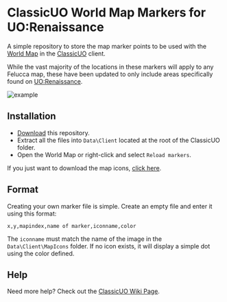 # ClassicUO World Map Markers for UO:Renaissance

A simple repository to store the map marker points to be used with the [World Map](https://github.com/andreakarasho/ClassicUO/wiki/World-Map) in the [ClassicUO](https://github.com/andreakarasho/ClassicUO) client.

While the vast majority of the locations in these markers will apply to any Felucca map, these have been updated to only include areas specifically found on [UO:Renaissance](http://www.uorenaissance.com/).

![example](https://imgur.com/jvjntAD.gif)

## Installation

- [Download](https://github.com/markdwags/uor-markers/archive/master.zip) this repository.
- Extract all the files into `Data\Client` located at the root of the ClassicUO folder.
- Open the World Map or right-click and select `Reload markers`.

If you just want to download the map icons, [click here](https://raw.githubusercontent.com/markdwags/uor-markers/master/MapIcons.zip).

## Format

Creating your own marker file is simple. Create an empty file and enter it using this format:

`x,y,mapindex,name of marker,iconname,color`

The `iconname` must match the name of the image in the `Data\Client\MapIcons` folder. If no icon exists, it will display a simple dot using the color defined.

## Help

Need more help? Check out the [ClassicUO Wiki Page](https://github.com/andreakarasho/ClassicUO/wiki/World-Map).
